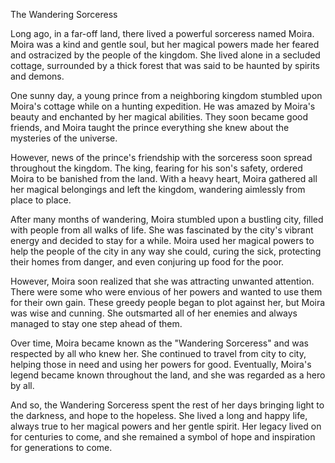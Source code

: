 The Wandering Sorceress

Long ago, in a far-off land, there lived a powerful sorceress named Moira. Moira was a kind and gentle soul, but her magical powers made her feared and ostracized by the people of the kingdom. She lived alone in a secluded cottage, surrounded by a thick forest that was said to be haunted by spirits and demons.

One sunny day, a young prince from a neighboring kingdom stumbled upon Moira's cottage while on a hunting expedition. He was amazed by Moira's beauty and enchanted by her magical abilities. They soon became good friends, and Moira taught the prince everything she knew about the mysteries of the universe.

However, news of the prince's friendship with the sorceress soon spread throughout the kingdom. The king, fearing for his son's safety, ordered Moira to be banished from the land. With a heavy heart, Moira gathered all her magical belongings and left the kingdom, wandering aimlessly from place to place.

After many months of wandering, Moira stumbled upon a bustling city, filled with people from all walks of life. She was fascinated by the city's vibrant energy and decided to stay for a while. Moira used her magical powers to help the people of the city in any way she could, curing the sick, protecting their homes from danger, and even conjuring up food for the poor.

However, Moira soon realized that she was attracting unwanted attention. There were some who were envious of her powers and wanted to use them for their own gain. These greedy people began to plot against her, but Moira was wise and cunning. She outsmarted all of her enemies and always managed to stay one step ahead of them.

Over time, Moira became known as the "Wandering Sorceress" and was respected by all who knew her. She continued to travel from city to city, helping those in need and using her powers for good. Eventually, Moira's legend became known throughout the land, and she was regarded as a hero by all.

And so, the Wandering Sorceress spent the rest of her days bringing light to the darkness, and hope to the hopeless. She lived a long and happy life, always true to her magical powers and her gentle spirit. Her legacy lived on for centuries to come, and she remained a symbol of hope and inspiration for generations to come.